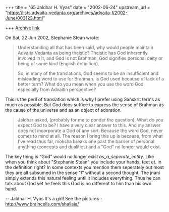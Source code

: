 +++
title = "65 Jaldhar H. Vyas"
date = "2002-06-24"
upstream_url = "https://lists.advaita-vedanta.org/archives/advaita-l/2002-June/003123.html"

+++
[Archive link](https://lists.advaita-vedanta.org/archives/advaita-l/2002-June/003123.html)

On Sat, 22 Jun 2002, Stephanie Stean wrote:

> Understanding all that has been said, why would people maintain Advaita
> Vedanta as being theistic?
> Theistic has God inherently involved in it, and God is not Brahman.  God
> signifies personal deity or being of some kind (English definition).
>
> So, in many of the translations, God seems to be an insufficient and
> misleading word to use for Brahman.   Is God used because of lack of a
> better term?  What do you mean when you use the word God, especially from
> Advaitin perspective?
>

This is the peril of translation which is why I prefer using Sanskrit
terms as much as possible.  But God does suffice to express the sense of
Brahman as the cause of the universe and as an object of adoration.

> Jaldhar asked, (probably for me to ponder the question), What do you expect
> God to be?  I have a very clear answer to this.  And my answer does not
> incorporate a God of any sort.  Because the word God, never comes to mind at
> all.  The reason I bring this up is because, from what I've read thus far,
> moksha breaks one past the barrier of personal anything (concepts and
> dualities) and a "God" no longer would exist.

The key thing is "God" would no longer exist _as_a_seperate_entity_.  Like
when you think about "Stephanie Stean" you include your hands, feet et. in
the definition right?  In some contexts you mention them seperately but
most they are all subsumed in the sense "I" without a second thought.  The
jnani simply extends this natural feeling until it includes everything.
Thus he can talk about God yet he feels this God is no different to him
than his own hand.


--
Jaldhar H. Vyas <jaldhar at braincells.com>
It's a girl! See the pictures - http://www.braincells.com/shailaja/

